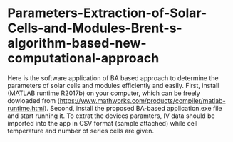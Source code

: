 # Parameters-Extraction-of-Solar-Cells-and-Modules-Brent-s-algorithm-based-new-computational-approach
Here is the software application of BA based approach to determine the parameters of solar cells and modules efficiently and easily.
First, install (MATLAB runtime R2017b) on your computer, which can be freely dowloaded from (https://www.mathworks.com/products/compiler/matlab-runtime.html).
Second, install the proposed BA-based application.exe file and start running it.
To extrat the devices paramters, IV data should be imported into the app in CSV format (sample attached) while cell temperature and number of series cells are given.
